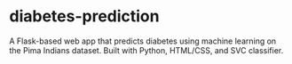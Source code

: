 # diabetes-prediction
A Flask-based web app that predicts diabetes using machine learning on the Pima Indians dataset. Built with Python, HTML/CSS, and SVC classifier.
